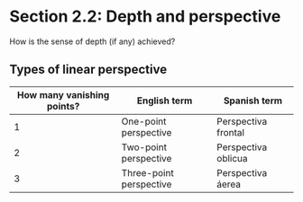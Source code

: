 # Section 2.2: Depth and perspective

How is the sense of depth (if any) achieved?

## Types of linear perspective

| How many vanishing points?  | English term  | Spanish term  |
| -------------  | -------------  | -------------  |
| 1  | One-point perspective  | Perspectiva frontal  |
| 2  | Two-point perspective  | Perspectiva oblicua  |
| 3  | Three-point perspective  | Perspectiva áerea  |



